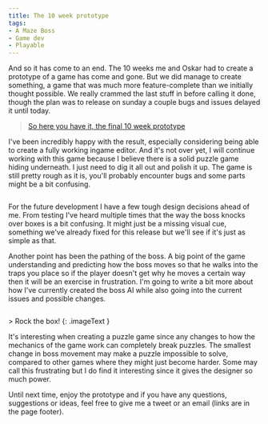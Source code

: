 ```yaml
---
title: The 10 week prototype
tags:
- A Maze Boss
- Game dev
- Playable
---
```


And so it has come to an end. The 10 weeks me and Oskar had to create a prototype of a game has come and gone. But we did manage to create something, a game that was much more feature-complete than we initially thought possible. We really crammed the last stuff in before calling it done, though the plan was to release on sunday a couple bugs and issues delayed it until today.

> [So here you have it, the final 10 week prototype](https://dl.dropboxusercontent.com/u/107494599/AMazeBoss/BuildWeb/index.html)

I've been incredibly happy with the result, especially considering being able to create a fully working ingame editor. And it's not over yet, I will continue working with this game because I believe there is a solid puzzle game hiding underneath. I just need to dig it all out and polish it up. The game is still pretty rough as it is, you'll probably encounter bugs and some parts might be a bit confusing.

<p class="gfycontainer"><img class="gfyitem" data-id="NeglectedPhonyEnglishpointer" /></p>

For the future development I have a few tough design decisions ahead of me. From testing I've heard multiple times that the way the boss knocks over boxes is a bit confusing. It might just be a missing visual cue, something we've already fixed for this release but we'll see if it's just as simple as that.

Another point has been the pathing of the boss. A big point of the game understanding and predicting how the boss moves so that he walks into the traps you place so if the player doesn't get why he moves a certain way then it will be an exercise in frustration. I'm going to write a bit more about how I've currently created the boss AI while also going into the current issues and possible changes.

<p class="gfycontainer"><img class="gfyitem" data-id="PracticalSharpEthiopianwolf" /></p>
> Rock the box!
{: .imageText }

It's interesting when creating a puzzle game since any changes to how the mechanics of the game work can completely break puzzles. The smallest change in boss movement may make a puzzle impossible to solve, compared to other games where they might just become harder. Some may call this frustrating but I do find it interesting since it gives the designer so much power.

Until next time, enjoy the prototype and if you have any questions, suggestions or ideas, feel free to give me a tweet or an email (links are in the page footer).